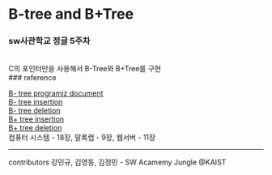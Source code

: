 # B-tree and B+Tree

### sw사관학교 정글 5주차
<br>
C의 포인터만을 사용해서 B-Tree와 B+Tree를 구현
<br>
### reference

<a href="https://www.programiz.com/dsa/b-tree"> B- tree programiz document</a><br>
<a href="https://www.youtube.com/watch?v=aNU9XYYCHu8&t=365s"> B- tree insertion</a><br>
<a href="https://www.youtube.com/watch?v=GKa_t7fF8o0"> B- tree deletion</a><br>
<a href="https://www.youtube.com/watch?v=DqcZLulVJ0M&t=1s"> B+ tree insertion</a><br>
<a href="https://www.youtube.com/watch?v=pGOdeCpuwpI&t=19s"> B+ tree deletion</a><br>
컴퓨터 시스템 - 18장, 말록랩 - 9장, 웹서버 - 11장<br>

---------------------------------------------------------
contributors 강민규, 김영동, 김정민 - SW Acamemy Jungle @KAIST
